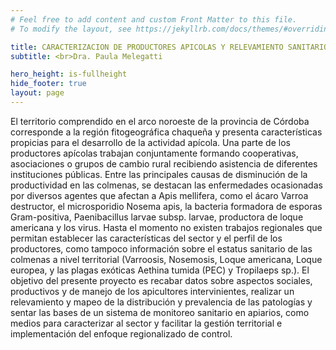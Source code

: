 ```yaml
---
# Feel free to add content and custom Front Matter to this file.
# To modify the layout, see https://jekyllrb.com/docs/themes/#overriding-theme-defaults

title: CARACTERIZACION DE PRODUCTORES APICOLAS Y RELEVAMIENTO SANITARIO DE APIARIOS DEL NOROESTE DE LA PROVINCIA DE CORDOBA, COMO HERRAMIENTAS EN LA TOMA DE DECISIONES
subtitle: <br>Dra. Paula Melegatti

hero_height: is-fullheight
hide_footer: true
layout: page
---
```


El territorio comprendido en el arco noroeste de la provincia de Córdoba corresponde a la región fitogeográfica chaqueña y presenta características propicias para el desarrollo de la actividad apícola. Una parte de los productores apícolas trabajan conjuntamente formando cooperativas, asociaciones o grupos de cambio rural recibiendo asistencia de diferentes instituciones públicas. Entre las principales causas de disminución de la productividad en las colmenas, se destacan las enfermedades ocasionadas por diversos agentes que afectan a Apis mellifera, como el ácaro Varroa destructor, el microsporidio Nosema apis, la bacteria formadora de esporas Gram-positiva, Paenibacillus larvae subsp. larvae, productora de loque americana y los virus. Hasta el momento no existen trabajos regionales que permitan establecer las características del sector y el perfil de los productores, como tampoco información sobre el estatus sanitario de las colmenas a nivel territorial (Varroosis, Nosemosis,
Loque americana, Loque europea, y las plagas exóticas Aethina tumida (PEC) y Tropilaeps sp.).
El objetivo del presente proyecto es recabar datos sobre aspectos sociales, productivos y de manejo de los apicultores intervinientes, realizar un relevamiento y mapeo de la distribución y prevalencia de las patologías y sentar las bases de un sistema de monitoreo sanitario en apiarios, como medios para caracterizar al sector y facilitar la gestión territorial e implementación del enfoque regionalizado de control.
